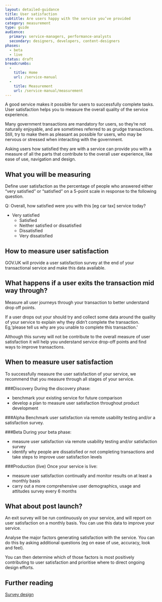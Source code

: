 ```yaml
---
layout: detailed-guidance
title: User satisfaction
subtitle: Are users happy with the service you’ve provided
category: measurement
type: guide
audience:
  primary: service-managers, performance-analysts
  secondary: designers, developers, content-designers
phases:
  - beta
  - live
status: draft
breadcrumbs:
  -
    title: Home
    url: /service-manual
  -
    title: Measurement
    url: /service-manual/measurement
---
```


A good service makes it possible for users to successfully complete tasks. User satisfaction helps you to measure the overall quality of the service experience.

Many government transactions are mandatory for users, so they’re not naturally enjoyable, and are sometimes referred to as grudge transactions. Still, try to make them as pleasant as possible for users, who may be nervous or stressed when interacting with the government.

Asking users how satisfied they are with a service can provide you with a measure of all the parts that contribute to the overall user experience, like ease of use, navigation and design.

## What you will be measuring

Define user satisfaction as the percentage of people who answered either “very satisfied” or “satisfied” on a 5-point scale in response to the following question.

Q: Overall, how satisfied were you with this [eg car tax] service today?

  * Very satisfied
	* Satisfied
	* Neither satisfied or dissatisfied
	* Dissatisfied
	* Very dissatisfied

## How to measure user satisfaction

GOV.UK will provide a user satisfaction survey at the end of your transactional service and make this data available.

## What happens if a user exits the transaction mid way through?

Measure all user journeys through your transaction to better understand drop off points.

If a user drops out your should try and collect some data around the quality of your service to explain why they didn’t complete the transaction. Eg,‘please tell us why are you unable to complete this transaction.’

Although this survey will not be contribute to the overall measure of user satisfaction it will help you understand service drop-off points and find ways to improve transactions.

## When to measure user satisfaction

To successfully measure the user satisfaction of your service, we recommend that you measure through all stages of your service.

###Discovery
During the discovery phase:

* benchmark your existing service for future comparison
* develop a plan to measure user satisfaction throughout product development

###Alpha
Benchmark user satisfaction via remote usability testing and/or a satisfaction survey.

###Beta
During your beta phase:

* measure user satisfaction via remote usability testing and/or satisfaction survey
* identify why people are dissatisfied or not completing transactions and take steps to improve user satisfaction levels

###Production (live)
Once your service is live:

* measure user satisfaction continually and monitor results on at least a monthly basis
* carry out a more comprehensive user demographics, usage and attitudes survey every 6 months

## What about post launch?

An exit survey will be run continuously on your service, and will report on user satisfaction on a monthly basis. You can use this data to improve your service.

Analyse the major factors generating satisfaction with the service. You can do this by asking additional questions (eg on ease of use, accuracy, look and feel).

You can then determine which of those factors is most positively contributing to user satisfaction and prioritise where to direct ongoing design efforts.

## Further reading
[Survey design](/service-manual/users/user-research/survey-design.html)
